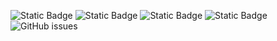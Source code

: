 ![Static Badge](https://img.shields.io/badge/blacklists-60-000000) ![Static Badge](https://img.shields.io/badge/blacklisted-3006977-cc0000) ![Static Badge](https://img.shields.io/badge/whitelisted-2242-00CC00) ![Static Badge](https://img.shields.io/badge/streaming_blacklist-28106-000000) ![GitHub issues](https://img.shields.io/github/issues/fabriziosalmi/blacklists)
